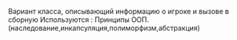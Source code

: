 Вариант класса, описывающий информацию о игроке и вызове в сборную
Используются : Принципы ООП. (наследование,инкапсуляция,полиморфизм,абстракция)
